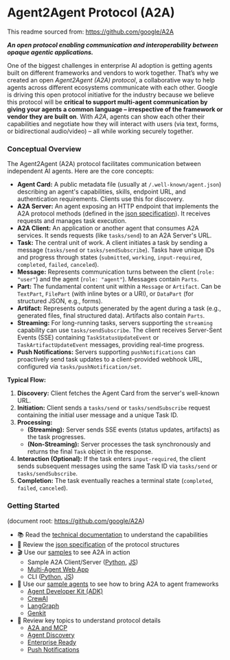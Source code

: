 # Agent2Agent Protocol (A2A)

This readme sourced from: https://github.com/google/A2A

**_An open protocol enabling communication and interoperability between opaque agentic applications._**

One of the biggest challenges in enterprise AI adoption is getting agents built on different frameworks and vendors to work together. That’s why we created an open _Agent2Agent (A2A) protocol_, a collaborative way to help agents across different ecosystems communicate with each other. Google is driving this open protocol initiative for the industry because we believe this protocol will be **critical to support multi-agent communication by giving your agents a common language – irrespective of the framework or vendor they are built on**.
With _A2A_, agents can show each other their capabilities and negotiate how they will interact with users (via text, forms, or bidirectional audio/video) – all while working securely together.

### Conceptual Overview

The Agent2Agent (A2A) protocol facilitates communication between independent AI agents. Here are the core concepts:

* **Agent Card:** A public metadata file (usually at `/.well-known/agent.json`) describing an agent's capabilities, skills, endpoint URL, and authentication requirements. Clients use this for discovery.
* **A2A Server:** An agent exposing an HTTP endpoint that implements the A2A protocol methods (defined in the [json specification](/specification)). It receives requests and manages task execution.
* **A2A Client:** An application or another agent that consumes A2A services. It sends requests (like `tasks/send`) to an A2A Server's URL.
* **Task:** The central unit of work. A client initiates a task by sending a message (`tasks/send` or `tasks/sendSubscribe`). Tasks have unique IDs and progress through states (`submitted`, `working`, `input-required`, `completed`, `failed`, `canceled`).
* **Message:** Represents communication turns between the client (`role: "user"`) and the agent (`role: "agent"`). Messages contain `Parts`.
* **Part:** The fundamental content unit within a `Message` or `Artifact`. Can be `TextPart`, `FilePart` (with inline bytes or a URI), or `DataPart` (for structured JSON, e.g., forms).
* **Artifact:** Represents outputs generated by the agent during a task (e.g., generated files, final structured data). Artifacts also contain `Parts`.
* **Streaming:** For long-running tasks, servers supporting the `streaming` capability can use `tasks/sendSubscribe`. The client receives Server-Sent Events (SSE) containing `TaskStatusUpdateEvent` or `TaskArtifactUpdateEvent` messages, providing real-time progress.
* **Push Notifications:** Servers supporting `pushNotifications` can proactively send task updates to a client-provided webhook URL, configured via `tasks/pushNotification/set`.

**Typical Flow:**

1. **Discovery:** Client fetches the Agent Card from the server's well-known URL.
2. **Initiation:** Client sends a `tasks/send` or `tasks/sendSubscribe` request containing the initial user message and a unique Task ID.
3. **Processing:**
    * **(Streaming):** Server sends SSE events (status updates, artifacts) as the task progresses.
    * **(Non-Streaming):** Server processes the task synchronously and returns the final `Task` object in the response.
4. **Interaction (Optional):** If the task enters `input-required`, the client sends subsequent messages using the same Task ID via `tasks/send` or `tasks/sendSubscribe`.
5. **Completion:** The task eventually reaches a terminal state (`completed`, `failed`, `canceled`).

### **Getting Started**

(document root: https://github.com/google/A2A)

* 📚 Read the [technical documentation](https://google.github.io/A2A/#/documentation) to understand the capabilities
* 📝 Review the [json specification](/specification) of the protocol structures
* 🎬 Use our [samples](/samples) to see A2A in action
  * Sample A2A Client/Server ([Python](/samples/python/common), [JS](/samples/js/src))
  * [Multi-Agent Web App](/demo/README.md)
  * CLI ([Python](/samples/python/hosts/cli/README.md), [JS](/samples/js/README.md))
* 🤖 Use our [sample agents](/samples/python/agents/README.md) to see how to bring A2A to agent frameworks
  * [Agent Developer Kit (ADK)](/samples/python/agents/google_adk/README.md)
  * [CrewAI](/samples/python/agents/crewai/README.md)
  * [LangGraph](/samples/python/agents/langgraph/README.md)
  * [Genkit](/samples/js/src/agents/README.md)
* 📑 Review key topics to understand protocol details
  * [A2A and MCP](https://google.github.io/A2A/#/topics/a2a_and_mcp.md)
  * [Agent Discovery](https://google.github.io/A2A/#/topics/agent_discovery.md)
  * [Enterprise Ready](https://google.github.io/A2A/#/topics/enterprise_ready.md)
  * [Push Notifications](https://google.github.io/A2A/#/topics/push_notifications.md)
